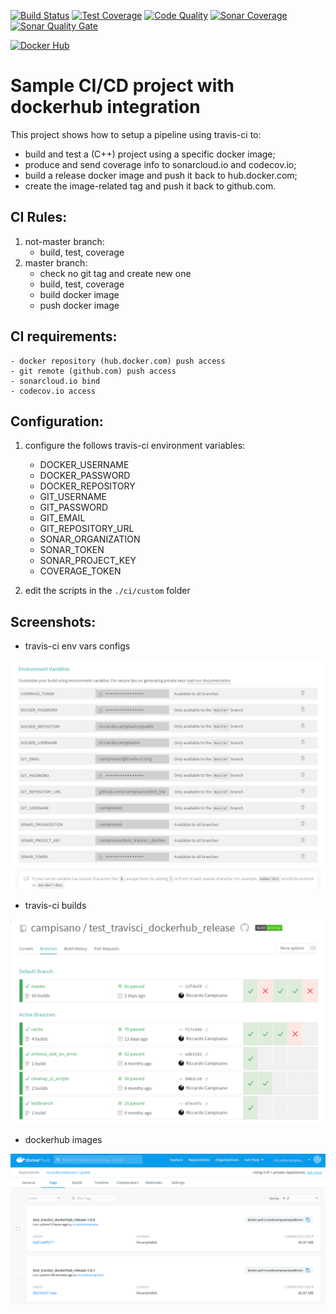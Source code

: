 [![Build Status](https://api.travis-ci.com/campisano/test_travisci_dockerhub_release.svg?branch=master "Build Status")](https://travis-ci.com/campisano/test_travisci_dockerhub_release)
[![Test Coverage](https://codecov.io/gh/campisano/test_travisci_dockerhub_release/branch/master/graph/badge.svg "Test Coverage")](https://codecov.io/gh/campisano/test_travisci_dockerhub_release)
[![Code Quality](https://img.shields.io/lgtm/grade/cpp/g/campisano/test_travisci_dockerhub_release.svg "Code Quality")](https://lgtm.com/projects/g/campisano/test_travisci_dockerhub_release/context:cpp)
[![Sonar Coverage](https://sonarcloud.io/api/project_badges/measure?project=campisano/test_travisci_dockerhub_release&metric=coverage)](https://sonarcloud.io/dashboard?id=campisano/test_travisci_dockerhub_release)
[![Sonar Quality Gate](https://sonarcloud.io/api/project_badges/measure?project=campisano/test_travisci_dockerhub_release&metric=alert_status)](https://sonarcloud.io/dashboard?id=campisano/test_travisci_dockerhub_release)

[![Docker Hub](https://img.shields.io/docker/image-size/riccardocampisano/public/test_travisci_dockerhub_release-latest?label=test_travisci_dockerhub_release-latest&logo=docker)](https://hub.docker.com/r/riccardocampisano/public/tags?name=test_travisci_dockerhub_release)

# Sample CI/CD project with dockerhub integration

This project shows how to setup a pipeline using travis-ci to:
- build and test a (C++) project using a specific docker image;
- produce and send coverage info to sonarcloud.io and codecov.io;
- build a release docker image and push it back to hub.docker.com;
- create the image-related tag and push it back to github.com.



## CI Rules:

1) not-master branch:
    - build, test, coverage
0) master branch:
    - check no git tag and create new one
    - build, test, coverage
    - build docker image
    - push docker image



## CI requirements:
    - docker repository (hub.docker.com) push access
    - git remote (github.com) push access
    - sonarcloud.io bind
    - codecov.io access



## Configuration:

1) configure the follows travis-ci environment variables:
    - DOCKER_USERNAME
    - DOCKER_PASSWORD
    - DOCKER_REPOSITORY
    - GIT_USERNAME
    - GIT_PASSWORD
    - GIT_EMAIL
    - GIT_REPOSITORY_URL
    - SONAR_ORGANIZATION
    - SONAR_TOKEN
    - SONAR_PROJECT_KEY
    - COVERAGE_TOKEN

2) edit the scripts in the `./ci/custom` folder



## Screenshots:

* travis-ci env vars configs

![Alt text](/doc/README.md/travisci-config.png?raw=true "travis-ci env vars")


* travis-ci builds

![Alt text](/doc/README.md/travisci-builds.png?raw=true "travis-ci builds")


* dockerhub images

![Alt text](/doc/README.md/dockerhub-images.png?raw=true "dockerhub images")
